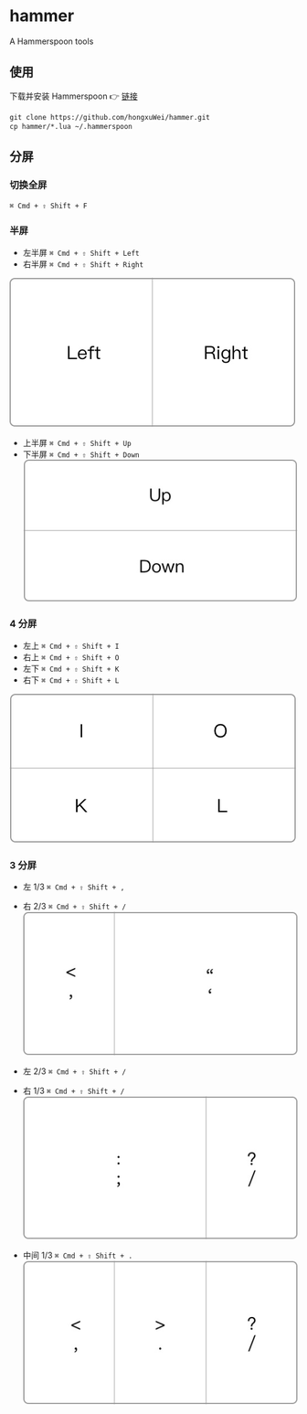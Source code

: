 # hammer
A Hammerspoon tools

## 使用

下载并安装 Hammerspoon 👉 [链接](https://github.com/Hammerspoon/hammerspoon/releases/latest)

```shell
git clone https://github.com/hongxuWei/hammer.git
cp hammer/*.lua ~/.hammerspoon
```

## 分屏

### 切换全屏
`⌘ Cmd + ⇧ Shift + F`

### 半屏
- 左半屏 `⌘ Cmd + ⇧ Shift + Left`
- 右半屏 `⌘ Cmd + ⇧ Shift + Right`

![左右分屏](./assets/half-w.jpg)

- 上半屏 `⌘ Cmd + ⇧ Shift + Up`
- 下半屏 `⌘ Cmd + ⇧ Shift + Down`
![上下分屏](./assets/half-h.jpg)

### 4 分屏
- 左上 `⌘ Cmd + ⇧ Shift + I`
- 右上 `⌘ Cmd + ⇧ Shift + O`
- 左下 `⌘ Cmd + ⇧ Shift + K`
- 右下 `⌘ Cmd + ⇧ Shift + L`

![4 分屏](./assets/1-4.jpg)

### 3 分屏
- 左 1/3 `⌘ Cmd + ⇧ Shift + ,`
- 右 2/3 `⌘ Cmd + ⇧ Shift + /`
![左 1/3 右 2/3](./assets/left-1-3.jpg)


- 左 2/3 `⌘ Cmd + ⇧ Shift + /`
- 右 1/3 `⌘ Cmd + ⇧ Shift + /`
![左 2/3 右 1/3](./assets/right-1-3.jpg)

- 中间 1/3 `⌘ Cmd + ⇧ Shift + .`
![中间 1/3](./assets/m-1-3.jpg)
